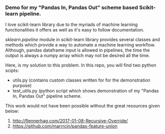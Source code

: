 ### Demo for my "Pandas In, Pandas Out" scheme based Scikit-learn pipeline.

I love scikit-learn library due to the myriads of machine learning functionalities it offers as well as it's easy to follow documentation.

*sklearn.pipeline* module in scikit-learn library provides several classes and methods which provide a way to automate a machine learning workflow.
Although, pandas dataframe input is allowed in pipelines, the time the output is always a numpy array which may not be desired all the time.

Here, is my solution to this problem. In this repo, you will find two python scipts:
* utils.py (contains custom classes written for for the demonstration purpose)
* test_utils.py (python script which shows demonstration of my "Pandas In, Pandas Out" pipeline scheme.

This work would not have been possible without the great resources given below:
1. http://flennerhag.com/2017-01-08-Recursive-Override/
2. https://github.com/marrrcin/pandas-feature-union

